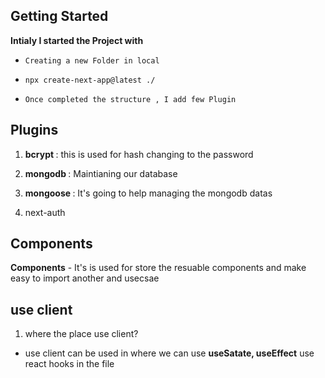 
## Getting Started

  <B>Intialy I started the Project with </B>
  -     Creating a new Folder in local
  -     npx create-next-app@latest ./
  -     Once completed the structure , I add few Plugin

## Plugins

1.   <B>bcrypt </B> : this is used for hash changing to the password

2.  <B>mongodb </B> : Maintianing our database

3. <B>mongoose </B>  : It's going to help managing the mongodb datas

4. next-auth


## Components

<B>Components</B> - It's is used for store the resuable components and make easy to  import another and usecsae

## use client

1. where the place use client?
* use client can be used in where we can use <B>useSatate, useEffect</B> use react hooks in the file

    
    